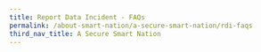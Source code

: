 ```yaml
---
title: Report Data Incident - FAQs
permalink: /about-smart-nation/a-secure-smart-nation/rdi-faqs
third_nav_title: A Secure Smart Nation
---
```

